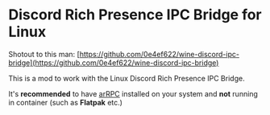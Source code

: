 # Discord Rich Presence IPC Bridge for Linux

Shotout to this man: [https://github.com/0e4ef622/wine-discord-ipc-bridge](https://github.com/0e4ef622/wine-discord-ipc-bridge)

This is a mod to work with the Linux Discord Rich Presence IPC Bridge.

It's **recommended** to have [arRPC](https://github.com/OpenAsar/arrpc?tab=readme-ov-file) installed on your system and **not** running in container (such as **Flatpak** etc.)